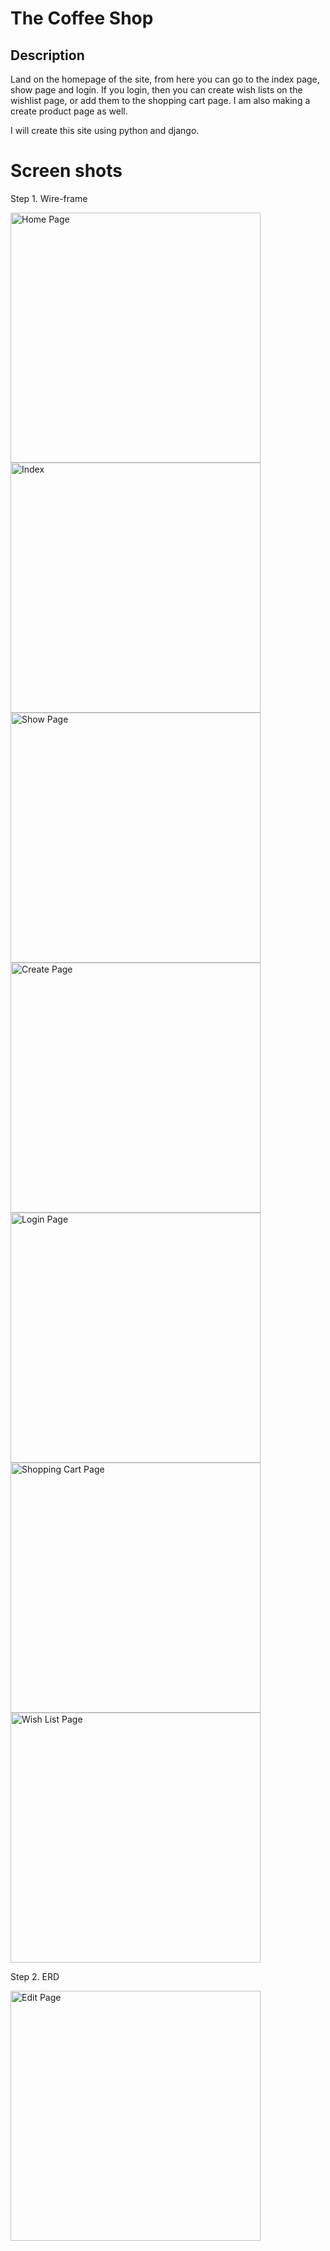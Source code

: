 # The Coffee Shop

## Description

Land on the homepage of the site, from here you can go to the index page, show page and login. If you login, then you can create wish lists on the wishlist page, or add them to the shopping cart page. I am also making a create product page as well.

I will create this site using python and django.

# Screen shots

 Step 1. Wire-frame
 
 <img width="400" alt="Home Page" src="https://i.imgur.com/o1H8A3K.png">
 <img width="400" alt="Index" src="https://i.imgur.com/Rt7emqv.png">
 <img width="400" alt="Show Page" src="https://i.imgur.com/DHe2ESn.png">
 <img width="400" alt="Create Page" src="https://i.imgur.com/EwF7RRI.png">
 <img width="400" alt="Login Page" src="https://i.imgur.com/epsdMso.png">
 <img width="400" alt="Shopping Cart Page" src="https://i.imgur.com/WZotZEo.png">
 <img width="400" alt="Wish List Page" src="https://i.imgur.com/cXwDoo2.png">

Step 2. ERD

<img width="400" alt="Edit Page" src="https://i.imgur.com/2oOthbm.png">
 
